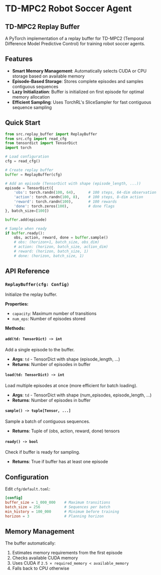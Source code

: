 # TD-MPC2 Robot Soccer Agent

## TD-MPC2 Replay Buffer

A PyTorch implementation of a replay buffer for TD-MPC2 (Temporal Difference Model Predictive Control) for training robot soccer agents.

## Features

- **Smart Memory Management**: Automatically selects CUDA or CPU storage based on available memory
- **Episode-Based Storage**: Stores complete episodes and samples contiguous sequences
- **Lazy Initialization**: Buffer is initialized on first episode for optimal memory allocation
- **Efficient Sampling**: Uses TorchRL's SliceSampler for fast contiguous sequence sampling

## Quick Start

```python
from src.replay_buffer import ReplayBuffer
from src.cfg import read_cfg
from tensordict import TensorDict
import torch

# Load configuration
cfg = read_cfg()

# Create replay buffer
buffer = ReplayBuffer(cfg)

# Add an episode (TensorDict with shape (episode_length, ...))
episode = TensorDict({
    'obs': torch.randn(100, 64),      # 100 steps, 64-dim observation
    'action': torch.randn(100, 8),    # 100 steps, 8-dim action
    'reward': torch.randn(100),       # 100 rewards
    'done': torch.zeros(100),         # done flags
}, batch_size=[100])

buffer.add(episode)

# Sample when ready
if buffer.ready():
    obs, action, reward, done = buffer.sample()
    # obs: (horizon+1, batch_size, obs_dim)
    # action: (horizon, batch_size, action_dim)
    # reward: (horizon, batch_size, 1)
    # done: (horizon, batch_size, 1)
```

## API Reference

### `ReplayBuffer(cfg: Config)`

Initialize the replay buffer.

**Properties:**
- `capacity`: Maximum number of transitions
- `num_eps`: Number of episodes stored

**Methods:**

#### `add(td: TensorDict) -> int`
Add a single episode to the buffer.
- **Args**: `td` - TensorDict with shape (episode_length, ...)
- **Returns**: Number of episodes in buffer

#### `load(td: TensorDict) -> int`
Load multiple episodes at once (more efficient for batch loading).
- **Args**: `td` - TensorDict with shape (num_episodes, episode_length, ...)
- **Returns**: Number of episodes in buffer

#### `sample() -> tuple[Tensor, ...]`
Sample a batch of contiguous sequences.
- **Returns**: Tuple of (obs, action, reward, done) tensors

#### `ready() -> bool`
Check if buffer is ready for sampling.
- **Returns**: True if buffer has at least one episode

## Configuration

Edit `cfg/default.toml`:

```toml
[config]
buffer_size = 1_000_000    # Maximum transitions
batch_size = 256           # Sequences per batch
min_history = 100_000      # Minimum before training
horizon = 3                # Planning horizon
```

## Memory Management

The buffer automatically:
1. Estimates memory requirements from the first episode
2. Checks available CUDA memory
3. Uses CUDA if `2.5 × required_memory < available_memory`
4. Falls back to CPU otherwise
